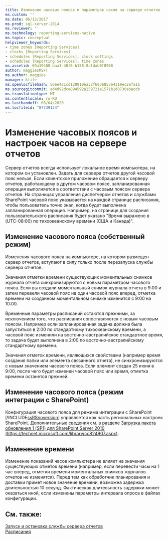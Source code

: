 ```yaml
---
title: Изменение часовых поясов и параметров часов на сервере отчетов | Документы Майкрософт
ms.custom: ''
ms.date: 06/13/2017
ms.prod: sql-server-2014
ms.reviewer: ''
ms.technology: reporting-services-native
ms.topic: conceptual
helpviewer_keywords:
- time zones [Reporting Services]
- clocks [Reporting Services]
- schedules [Reporting Services], clock settings
- schedules [Reporting Services], time zones
ms.assetid: 69a19468-baa1-40f6-b158-8afdab0f8968
author: maggiesMSFT
ms.author: maggies
manager: kfile
ms.openlocfilehash: 566e421cd120010ea32f6936853e4319ec2efa11
ms.sourcegitcommit: ad4d92dce894592a259721a1571b1d8736abacdb
ms.translationtype: MT
ms.contentlocale: ru-RU
ms.lasthandoff: 08/04/2020
ms.locfileid: "87739134"
---
```

# <a name="change-time-zones-and-clock-settings-on-a-report-server"></a>Изменение часовых поясов и настроек часов на сервере отчетов
  Сервер отчетов всегда использует локальное время компьютера, на котором он установлен. Задать для сервера отчетов другой часовой пояс нельзя. Если клиентское приложение обращается к серверу отчетов, работающему в другом часовом поясе, запланированная операция выполняется в соответствии с часовым поясом сервера отчетов. На страницах управления диспетчером отчетов и службами SharePoint часовой пояс указывается на каждой странице расписания, чтобы пользователь точно знал, когда будет выполнена запланированная операция. Например, на странице для создания пользовательского расписания будет указано "Время выражено в (UTC-08:00) по тихоокеанскому времени (США и Канада)".  
  
## <a name="changing-the-time-zone-native-mode"></a>Изменение часового пояса (собственный режим)  
 Изменения часового пояса на компьютере, на котором размещен сервер отчетов, вступают в силу только после перезапуска службы сервера отчетов.  
  
 Значения отметки времени существующих моментальных снимков журнала отчета синхронизируются с новым параметром часового пояса. Если вы создали моментальный снимок журнала отчета в 9:00 и затем перевели часовой пояс на один часовой пояс вперед, отметка времени на созданном моментальном снимке изменится с 9:00 на 10:00.  
  
 Временные параметры расписаний остаются прежними, за исключением того, что расписания сопоставляются с новым часовым поясом. Например если запланированная задача должна была запуститься в 2:00 по стандартному тихоокеанскому времени, а часовой пояс изменили на восточно-австралийское стандартное время, то задача будет выполнена в 2:00 по восточно-австралийскому стандартному времени.  
  
 Значения отметок времени, являющихся свойствами (например время создания папки или элемента связанного отчета), не синхронизируются с новым значением часового пояса. Если элемент создан 25 июня в 9:00, после чего будет изменен часовой пояс или время, отметка времени останется прежней.  
  
## <a name="changing-the-time-zone-sharepoint-mode"></a>Изменение часового пояса (режим интеграции с SharePoint)  
 Конфигурация часового пояса для режима интеграции с SharePoint [!INCLUDE[ssRSnoversion](../../includes/ssrsnoversion-md.md)] управляется как часть региональных настроек SharePoint. Дополнительные сведения см. в разделе [Загрузка пакета обновления 1 (SP1) для SharePoint Server 2010 (https://technet.microsoft.com/library/cc824907.aspx)](https://technet.microsoft.com/library/cc824907.aspx).  
  
## <a name="changing-the-clock-settings"></a>Изменение времени  
 Изменение показаний часов компьютера не влияет на значения существующих отметок времени (например, если перевести часы на 1 час вперед, отметки времени моментальных снимков журналов отчетов не изменятся). Перед тем как обработчик планирования и доставки примет новое значение времени, возможна задержка длительностью 10 секунд. Фактическая длительность задержки может оказаться иной, если изменены параметры интервала опроса в файлах конфигурации.  
  
## <a name="see-also"></a>См. также:  
 [Запуск и остановка службы сервера отчетов](../report-server/start-and-stop-the-report-server-service.md)   
 [Расписания](schedules.md)  
  
  
